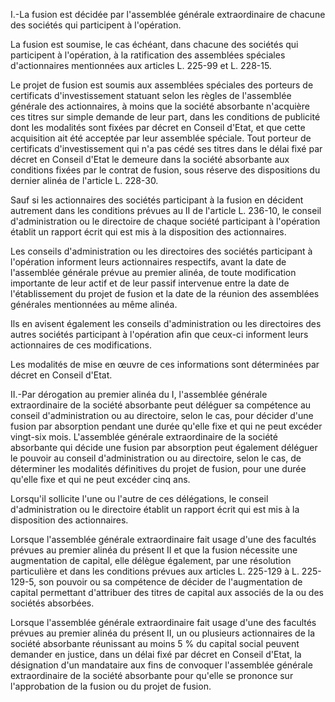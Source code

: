 I.-La fusion est décidée par l'assemblée générale extraordinaire de chacune des sociétés qui participent à l'opération.


La fusion est soumise, le cas échéant, dans chacune des sociétés qui participent à l'opération, à la ratification des assemblées spéciales d'actionnaires mentionnées aux articles L. 225-99 et L. 228-15.


Le projet de fusion est soumis aux assemblées spéciales des porteurs de certificats d'investissement statuant selon les règles de l'assemblée générale des actionnaires, à moins que la société absorbante n'acquière ces titres sur simple demande de leur part, dans les conditions de publicité dont les modalités sont fixées par décret en Conseil d'Etat, et que cette acquisition ait été acceptée par leur assemblée spéciale. Tout porteur de certificats d'investissement qui n'a pas cédé ses titres dans le délai fixé par décret en Conseil d'Etat le demeure dans la société absorbante aux conditions fixées par le contrat de fusion, sous réserve des dispositions du dernier alinéa de l'article L. 228-30.


Sauf si les actionnaires des sociétés participant à la fusion en décident autrement dans les conditions prévues au II de l'article L. 236-10, le conseil d'administration ou le directoire de chaque société participant à l'opération établit un rapport écrit qui est mis à la disposition des actionnaires.


Les conseils d'administration ou les directoires des sociétés participant à l'opération informent leurs actionnaires respectifs, avant la date de l'assemblée générale prévue au premier alinéa, de toute modification importante de leur actif et de leur passif intervenue entre la date de l'établissement du projet de fusion et la date de la réunion des assemblées générales mentionnées au même alinéa.


Ils en avisent également les conseils d'administration ou les directoires des autres sociétés participant à l'opération afin que ceux-ci informent leurs actionnaires de ces modifications.


Les modalités de mise en œuvre de ces informations sont déterminées par décret en Conseil d'Etat.


II.-Par dérogation au premier alinéa du I, l'assemblée générale extraordinaire de la société absorbante peut déléguer sa compétence au conseil d'administration ou au directoire, selon le cas, pour décider d'une fusion par absorption pendant une durée qu'elle fixe et qui ne peut excéder vingt-six mois. L'assemblée générale extraordinaire de la société absorbante qui décide une fusion par absorption peut également déléguer le pouvoir au conseil d'administration ou au directoire, selon le cas, de déterminer les modalités définitives du projet de fusion, pour une durée qu'elle fixe et qui ne peut excéder cinq ans.


Lorsqu'il sollicite l'une ou l'autre de ces délégations, le conseil d'administration ou le directoire établit un rapport écrit qui est mis à la disposition des actionnaires.


Lorsque l'assemblée générale extraordinaire fait usage d'une des facultés prévues au premier alinéa du présent II et que la fusion nécessite une augmentation de capital, elle délègue également, par une résolution particulière et dans les conditions prévues aux articles L. 225-129 à L. 225-129-5, son pouvoir ou sa compétence de décider de l'augmentation de capital permettant d'attribuer des titres de capital aux associés de la ou des sociétés absorbées.


Lorsque l'assemblée générale extraordinaire fait usage d'une des facultés prévues au premier alinéa du présent II, un ou plusieurs actionnaires de la société absorbante réunissant au moins 5 % du capital social peuvent demander en justice, dans un délai fixé par décret en Conseil d'Etat, la désignation d'un mandataire aux fins de convoquer l'assemblée générale extraordinaire de la société absorbante pour qu'elle se prononce sur l'approbation de la fusion ou du projet de fusion.


  
